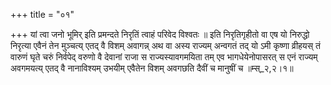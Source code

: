 +++
title = "०१"

+++
यां त्वा जनो भूमिर् इति प्रमन्दते निरृतिं त्वाहं परिवेद विश्वतः ॥ इति निरृतिगृहीतो वा एष यो निरुद्धो निरृत्या एवैनं तेन मुञ्चत्य् एतद् वै विशम् अवागन्न् अथ वा अस्य राज्यम् अन्वगतं तद् यो ऽमी कृष्णा व्रीहयस् तं वारुणं घृते चरुं निर्वपेद् वरुणो वै देवानां राजा स राज्यस्यावगमयिता तम् एव भागधेयेनोपासरत् स एनं राज्यम् अवगमयत्य् एतद् वै नानाविश्यम् उभयीम् एवैतेन विशम् अवगछति दैवीं च मानुषीं च ॥म्स्_२,२।१॥  
    
  
